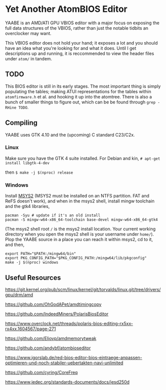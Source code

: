 # Yet Another AtomBIOS Editor

YAABE is an AMD/ATI GPU VBIOS editor with a major focus on exposing the full
data structures of the VBIOS, rather than just the notable tidbits an
overclocker may want.

This VBIOS editor does not hold your hand; it exposes a lot and you should have
an idea what you're looking for and what it does. Until I get descriptions up
and running, it is reccommended to view the header files under `atom/` in tandem.

## TODO

This BIOS editor is still in its early stages. The most important thing is
simply populating the tables; making ATUI representations for the tables within
`atomfirmware.h` et al. and hooking it up into the atomtree. There is also a
bunch of smaller things to figure out, which can be be found through
`grep -RHine TODO`.

## Compiling

YAABE uses GTK 4.10 and the (upcoming) C standard C23/C2x. 

### Linux

Make sure you have the GTK 4 suite installed. For Debian and kin,
`# apt-get install libgtk-4-dev`

then `$ make -j $(nproc) release`

### Windows

Install [MSYS2](https://www.msys2.org) (MSYS2 must be installed on an NTFS partition.
FAT and ReFS doesn't work), and when in the msys2 shell, install mingw toolchain and
the gtk4 libraries, 

```shell
pacman -Syu # update if it's an old install
pacman -S mingw-w64-x86_64-toolchain base-devel mingw-w64-x86_64-gtk4
```

(The msys2 shell root `/` is the msys2 install location. Your current working directory
when you open the msys2 shell is your username under `home/`). Plop the YAABE source in
a place you can reach it within msys2, cd to it, and then,

```shell
export PATH="$PATH:/mingw64/bin"
export PKG_CONFIG_PATH="$PKG_CONFIG_PATH:/mingw64/lib/pkgconfig"
make -j $(nproc) windows
```

## Useful Resources

https://git.kernel.org/pub/scm/linux/kernel/git/torvalds/linux.git/tree/drivers/gpu/drm/amd

https://github.com/OhGodAPet/amdtimingcopy

https://github.com/IndeedMiners/PolarisBiosEditor

https://www.overclock.net/threads/polaris-bios-editing-rx5xx-rx4xx.1604567/page-271

https://github.com/Eliovp/amdmemorytweak

https://github.com/andybf/atombioseditor

https://www.igorslab.de/red-bios-editor-bios-eintraege-anpassen-optimieren-und-noch-stabiler-uebertakten-navi-unlimited

https://github.com/cyring/CoreFreq

https://www.jedec.org/standards-documents/docs/jesd250d
